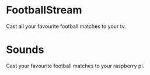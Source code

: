 # FootballStream
Cast all your favourite football matches to your tv.

# Sounds
Cast your favourite football matches to your raspberry pi.
